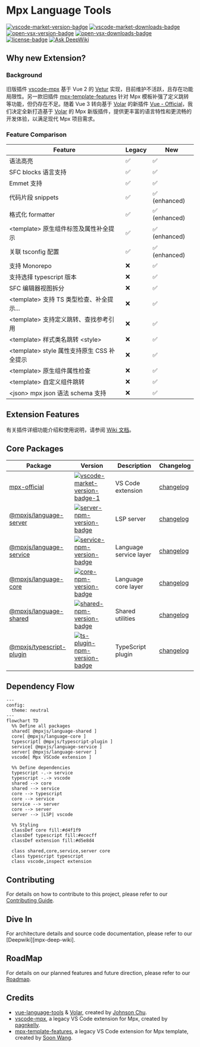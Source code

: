 # Mpx Language Tools

[![vscode-market-version-badge]][vscode-market-mpx-official]
[![vscode-market-downloads-badge]][vscode-market-mpx-official]
[![open-vsx-version-badge]][open-vsx-mpx-official]
[![open-vsx-downloads-badge]][open-vsx-mpx-official]
[![license-badge]][license-url]
[![Ask DeepWiki](https://deepwiki.com/badge.svg)][mpx-deepwiki]

## Why new Extension?

### Background

旧版插件 [vscode-mpx] 基于 Vue 2 的 [Vetur] 实现，目前维护不活跃，且存在功能局限性。另一款旧插件 [mpx-template-features] 针对 Mpx 模板补强了定义跳转等功能，但仍存在不足。随着 Vue 3 转向基于 [Volar] 的新插件 [Vue - Official][vue-official]，我们决定全新打造基于 [Volar] 的 Mpx 新版插件，提供更丰富的语言特性和更流畅的开发体验，以满足现代 Mpx 项目需求。

### Feature Comparison

| Feature                                      | Legacy | New           |
| -------------------------------------------- | ------ | ------------- |
| 语法高亮                                     | ✅     | ✅            |
| SFC blocks 语言支持                          | ✅     | ✅            |
| Emmet 支持                                   | ✅     | ✅            |
| 代码片段 snippets                            | ✅     | ✅ (enhanced) |
| 格式化 formatter                             | ✅     | ✅ (enhanced) |
| \<template\> 原生组件标签及属性补全提示      | ✅     | ✅ (enhanced) |
| 关联 tsconfig 配置                           | ✅     | ✅ (enhanced) |
| 支持 Monorepo                                | ❌     | ✅            |
| 支持选择 typescript 版本                     | ❌     | ✅            |
| SFC 编辑器视图拆分                           | ❌     | ✅            |
| \<template\> 支持 TS 类型检查、补全提示...   | ❌     | ✅            |
| \<template\> 支持定义跳转、查找参考引用      | ❌     | ✅            |
| \<template\> 样式类名跳转 \<style\>          | ❌     | ✅            |
| \<template\> style 属性支持原生 CSS 补全提示 | ❌     | ✅            |
| \<template\> 原生组件属性检查                | ❌     | ✅            |
| \<template\> 自定义组件跳转                  | ❌     | ✅            |
| \<json\> mpx json 语法 schema 支持           | ❌     | ✅            |

## Extension Features

有关插件详细功能介绍和使用说明，请参阅 [Wiki 文档][mpx-vscode-wiki]。

## Core Packages

| Package                                    | Version                                                        | Description            | Changelog                        |
| ------------------------------------------ | -------------------------------------------------------------- | ---------------------- | -------------------------------- |
| [mpx-official][vscode-repo]                | [![vscode-market-version-badge-1]][vscode-market-mpx-official] | VS Code extension      | [changelog][changelog]           |
| [@mpxjs/language-server][server-repo]      | [![server-npm-version-badge]][server-npm-link]                 | LSP server             | [changelog][changelog-server]    |
| [@mpxjs/language-service][service-repo]    | [![service-npm-version-badge]][service-npm-link]               | Language service layer | [changelog][changelog-service]   |
| [@mpxjs/language-core][core-repo]          | [![core-npm-version-badge]][core-npm-link]                     | Language core layer    | [changelog][changelog-core]      |
| [@mpxjs/language-shared][shared-repo]      | [![shared-npm-version-badge]][shared-npm-link]                 | Shared utilities       | [changelog][changelog-shared]    |
| [@mpxjs/typescript-plugin][ts-plugin-repo] | [![ts-plugin-npm-version-badge]][ts-plugin-npm-link]           | TypeScript plugin      | [changelog][changelog-ts-plugin] |

## Dependency Flow

```mermaid
---
config:
  theme: neutral
---
flowchart TD
  %% Define all packages
  shared[ @mpxjs/language-shared ]
  core[ @mpxjs/language-core ]
  typescript[ @mpxjs/typescript-plugin ]
  service[ @mpxjs/language-service ]
  server[ @mpxjs/language-server ]
  vscode[ Mpx VSCode extension ]

  %% Define dependencies
  typescript -.-> service
  typescript -.-> vscode
  shared --> core
  shared --> service
  core --> typescript
  core --> service
  service --> server
  core --> server
  server --> |LSP| vscode

  %% Styling
  classDef core fill:#d4f1f9
  classDef typescript fill:#ececff
  classDef extension fill:#d5e8d4

  class shared,core,service,server core
  class typescript typescript
  class vscode,inspect extension
```

## Contributing

For details on how to contribute to this project, please refer to our [Contributing Guide][contributing-guide].

## Dive In

For architecture details and source code documentation, please refer to our [Deepwiki][mpx-deep-wiki].

## RoadMap

For details on our planned features and future direction, please refer to our [Roadmap].

## Credits

- [vue-language-tools] & [Volar], created by [Johnson Chu].
- [vscode-mpx], a legacy VS Code extension for Mpx, created by [pagnkelly].
- [mpx-template-features], a legacy VS Code extension for Mpx template, created by [Soon Wang].

<!-- Reference Links -->

[vscode-mpx]: https://marketplace.visualstudio.com/items?itemName=pagnkelly.mpx
[mpx-template-features]: https://marketplace.visualstudio.com/items?itemName=wangshun.mpx-template-features
[vetur]: https://github.com/vuejs/vetur
[Volar]: https://github.com/volarjs/volar.js
[vue-official]: https://marketplace.visualstudio.com/items?itemName=Vue.volar
[vue-language-tools]: https://github.com/vuejs/language-tools
[mpx-deepwiki]: https://deepwiki.com/mpx-ecology/language-tools
[mpx-vscode-wiki]: https://github.com/mpx-ecology/language-tools/wiki
[roadmap]: https://github.com/mpx-ecology/language-tools/discussions/4
[Johnson Chu]: https://github.com/johnsoncodehk
[pagnkelly]: https://github.com/pagnkelly
[Soon Wang]: https://github.com/wangshunnn
[contributing-guide]: ./CONTRIBUTING.md
[license-badge]: https://img.shields.io/badge/license-MIT-blue
[license-url]: https://github.com/mpx-ecology/language-tools/blob/main/LICENSE

<!-- Package Links -->

[vscode-repo]: https://github.com/mpx-ecology/language-tools/blob/main/vscode
[server-repo]: https://github.com/mpx-ecology/language-tools/blob/main/packages/language-server
[service-repo]: https://github.com/mpx-ecology/language-tools/blob/main/packages/language-service
[core-repo]: https://github.com/mpx-ecology/language-tools/blob/main/packages/language-core
[shared-repo]: https://github.com/mpx-ecology/language-tools/blob/main/packages/language-shared
[ts-plugin-repo]: https://github.com/mpx-ecology/language-tools/blob/main/packages/typescript-plugin

<!-- Extension Links -->

[vscode-market-version-badge]: https://img.shields.io/vscode-marketplace/v/mpxjs.mpx-official?label=VS%20Code&style=flat
[vscode-market-version-badge-1]: https://img.shields.io/vscode-marketplace/v/mpxjs.mpx-official?label=Mpx%20(Official)&style=flat
[vscode-market-downloads-badge]: https://img.shields.io/vscode-marketplace/d/mpxjs.mpx-official?label=VS%20Code%20Downloads&style=flat&color=brightgreen
[vscode-market-downloads-badge-1]: https://img.shields.io/vscode-marketplace/d/mpxjs.mpx-official?color=brightgreen
[vscode-market-mpx-official]: https://marketplace.visualstudio.com/items?itemName=mpxjs.mpx-official
[open-vsx-version-badge]: https://img.shields.io/open-vsx/v/mpxjs/mpx-official?label=Open%20VSX&style=flat
[open-vsx-downloads-badge]: https://img.shields.io/open-vsx/dt/mpxjs/mpx-official?label=Open%20VSX%20Downloads&style=flat&color=brightgreen
[open-vsx-mpx-official]: https://open-vsx.org/extension/mpxjs/mpx-official

<!-- NPM Badge Links -->

[server-npm-version-badge]: https://img.shields.io/npm/v/@mpxjs/language-server/latest
[server-npm-downloads-badge]: https://img.shields.io/npm/dy/@mpxjs/language-server
[server-npm-link]: https://www.npmjs.com/package/@mpxjs/language-server
[service-npm-version-badge]: https://img.shields.io/npm/v/@mpxjs/language-service/latest
[service-npm-downloads-badge]: https://img.shields.io/npm/dy/@mpxjs/language-service
[service-npm-link]: https://www.npmjs.com/package/@mpxjs/language-service
[core-npm-version-badge]: https://img.shields.io/npm/v/@mpxjs/language-core/latest
[core-npm-downloads-badge]: https://img.shields.io/npm/dy/@mpxjs/language-core
[core-npm-link]: https://www.npmjs.com/package/@mpxjs/language-core
[shared-npm-version-badge]: https://img.shields.io/npm/v/@mpxjs/language-shared/latest
[shared-npm-downloads-badge]: https://img.shields.io/npm/dy/@mpxjs/language-shared
[shared-npm-link]: https://www.npmjs.com/package/@mpxjs/language-shared
[ts-plugin-npm-version-badge]: https://img.shields.io/npm/v/@mpxjs/typescript-plugin/latest
[ts-plugin-npm-downloads-badge]: https://img.shields.io/npm/dy/@mpxjs/typescript-plugin
[ts-plugin-npm-link]: https://www.npmjs.com/package/@mpxjs/typescript-plugin

<!-- Changelog -->

[changelog]: https://github.com/mpx-ecology/language-tools/blob/main/CHANGELOG.md
[changelog-vscode]: https://github.com/mpx-ecology/language-tools/blob/main/vscode/CHANGELOG.md
[changelog-server]: https://github.com/mpx-ecology/language-tools/blob/main/packages/language-server/CHANGELOG.md
[changelog-service]: https://github.com/mpx-ecology/language-tools/blob/main/packages/language-service/CHANGELOG.md
[changelog-core]: https://github.com/mpx-ecology/language-tools/blob/main/packages/language-core/CHANGELOG.md
[changelog-shared]: https://github.com/mpx-ecology/language-tools/blob/main/packages/language-shared/CHANGELOG.md
[changelog-ts-plugin]: https://github.com/mpx-ecology/language-tools/blob/main/packages/typescript-plugin/CHANGELOG.md

